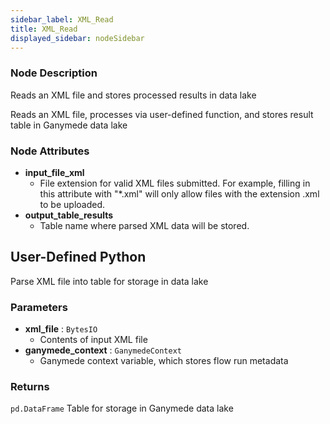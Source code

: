 ```yaml
---
sidebar_label: XML_Read
title: XML_Read
displayed_sidebar: nodeSidebar
---
```


### Node Description
Reads an XML file and stores processed results in data lake

Reads an XML file, processes via user-defined function, and stores result
table in Ganymede data lake


### Node Attributes
- **input_file_xml**
  - File extension for valid XML files submitted.  For example, filling in this attribute with "*.xml" will only allow files with the extension .xml to be uploaded.
- **output_table_results**
  - Table name where parsed XML data will be stored.
## User-Defined Python
Parse XML file into table for storage in data lake


### Parameters
- **xml_file** : `BytesIO`
    - Contents of input XML file
- **ganymede_context** : `GanymedeContext`
    - Ganymede context variable, which stores flow run metadata


### Returns
`pd.DataFrame`
  Table for storage in Ganymede data lake